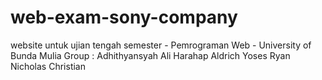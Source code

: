 # web-exam-sony-company
website untuk ujian tengah semester - Pemrograman Web - University of Bunda Mulia
Group :
Adhithyansyah Ali Harahap
Aldrich Yoses Ryan
Nicholas Christian
